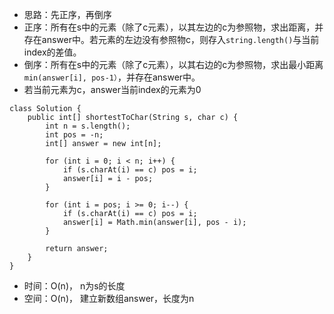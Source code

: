 * 思路：先正序，再倒序
* 正序：所有在s中的元素（除了c元素），以其左边的c为参照物，求出距离，并存在answer中。若元素的左边没有参照物c，则存入```string.length()```与当前index的差值。
* 倒序：所有在s中的元素（除了c元素），以其右边的c为参照物，求出最小距离```min(answer[i], pos-1）```，并存在answer中。
* 若当前元素为c，answer当前index的元素为0
```
class Solution {
    public int[] shortestToChar(String s, char c) {
        int n = s.length();
        int pos = -n;
        int[] answer = new int[n];
        
        for (int i = 0; i < n; i++) {
            if (s.charAt(i) == c) pos = i;
            answer[i] = i - pos;
        }
        
        for (int i = pos; i >= 0; i--) {
            if (s.charAt(i) == c) pos = i;
            answer[i] = Math.min(answer[i], pos - i);
        }
        
        return answer;
    }
}
```
* 时间：O(n)， n为s的长度
* 空间：O(n)， 建立新数组answer，长度为n
